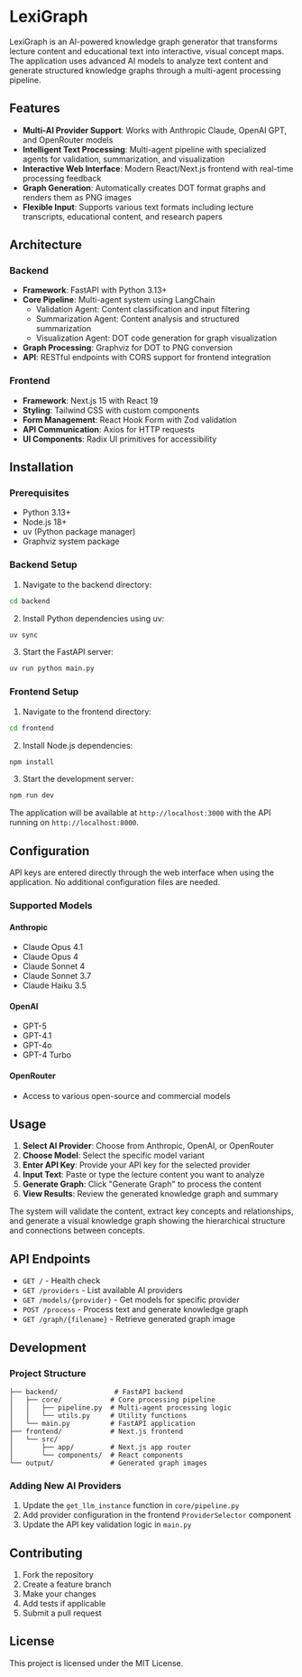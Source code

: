 # LexiGraph

LexiGraph is an AI-powered knowledge graph generator that transforms lecture content and educational text into interactive, visual concept maps. The application uses advanced AI models to analyze text content and generate structured knowledge graphs through a multi-agent processing pipeline.

## Features

- **Multi-AI Provider Support**: Works with Anthropic Claude, OpenAI GPT, and OpenRouter models
- **Intelligent Text Processing**: Multi-agent pipeline with specialized agents for validation, summarization, and visualization
- **Interactive Web Interface**: Modern React/Next.js frontend with real-time processing feedback
- **Graph Generation**: Automatically creates DOT format graphs and renders them as PNG images
- **Flexible Input**: Supports various text formats including lecture transcripts, educational content, and research papers

## Architecture

### Backend
- **Framework**: FastAPI with Python 3.13+
- **Core Pipeline**: Multi-agent system using LangChain
  - Validation Agent: Content classification and input filtering
  - Summarization Agent: Content analysis and structured summarization  
  - Visualization Agent: DOT code generation for graph visualization
- **Graph Processing**: Graphviz for DOT to PNG conversion
- **API**: RESTful endpoints with CORS support for frontend integration

### Frontend
- **Framework**: Next.js 15 with React 19
- **Styling**: Tailwind CSS with custom components
- **Form Management**: React Hook Form with Zod validation
- **API Communication**: Axios for HTTP requests
- **UI Components**: Radix UI primitives for accessibility

## Installation

### Prerequisites
- Python 3.13+
- Node.js 18+
- uv (Python package manager)
- Graphviz system package

### Backend Setup

1. Navigate to the backend directory:
```bash
cd backend
```

2. Install Python dependencies using uv:
```bash
uv sync
```

3. Start the FastAPI server:
```bash
uv run python main.py
```

### Frontend Setup

1. Navigate to the frontend directory:
```bash
cd frontend
```

2. Install Node.js dependencies:
```bash
npm install
```

3. Start the development server:
```bash
npm run dev
```

The application will be available at `http://localhost:3000` with the API running on `http://localhost:8000`.

## Configuration

API keys are entered directly through the web interface when using the application. No additional configuration files are needed.

### Supported Models

#### Anthropic
- Claude Opus 4.1
- Claude Opus 4
- Claude Sonnet 4
- Claude Sonnet 3.7
- Claude Haiku 3.5

#### OpenAI
- GPT-5
- GPT-4.1
- GPT-4o
- GPT-4 Turbo

#### OpenRouter
- Access to various open-source and commercial models

## Usage

1. **Select AI Provider**: Choose from Anthropic, OpenAI, or OpenRouter
2. **Choose Model**: Select the specific model variant
3. **Enter API Key**: Provide your API key for the selected provider
4. **Input Text**: Paste or type the lecture content you want to analyze
5. **Generate Graph**: Click "Generate Graph" to process the content
6. **View Results**: Review the generated knowledge graph and summary

The system will validate the content, extract key concepts and relationships, and generate a visual knowledge graph showing the hierarchical structure and connections between concepts.

## API Endpoints

- `GET /` - Health check
- `GET /providers` - List available AI providers
- `GET /models/{provider}` - Get models for specific provider
- `POST /process` - Process text and generate knowledge graph
- `GET /graph/{filename}` - Retrieve generated graph image

## Development

### Project Structure
```
├── backend/              # FastAPI backend
│   ├── core/            # Core processing pipeline
│   │   ├── pipeline.py  # Multi-agent processing logic
│   │   └── utils.py     # Utility functions
│   └── main.py          # FastAPI application
├── frontend/            # Next.js frontend
│   └── src/
│       ├── app/         # Next.js app router
│       └── components/  # React components
└── output/              # Generated graph images
```

### Adding New AI Providers

1. Update the `get_llm_instance` function in `core/pipeline.py`
2. Add provider configuration in the frontend `ProviderSelector` component
3. Update the API key validation logic in `main.py`

## Contributing

1. Fork the repository
2. Create a feature branch
3. Make your changes
4. Add tests if applicable
5. Submit a pull request

## License

This project is licensed under the MIT License.